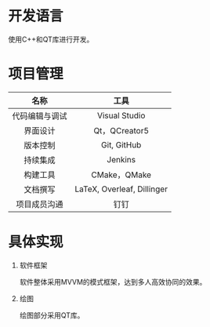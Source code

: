 ﻿
# 开发语言

使用C++和QT库进行开发。

# 项目管理

|      名称     |         工具          |
|:-------------:|:--------------------:|
|代码编辑与调试|Visual Studio|
|界面设计|Qt，QCreator5|
|    版本控制    |     Git, GitHub      |
|    持续集成    |      Jenkins         |
|    构建工具    |    CMake，QMake      |
|文档撰写|LaTeX, Overleaf, Dillinger|
|项目成员沟通|钉钉|


# 具体实现

1. 软件框架

	软件整体采用MVVM的模式框架，达到多人高效协同的效果。

2. 绘图

	绘图部分采用QT库。





	
